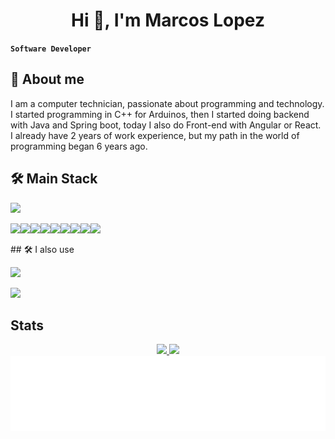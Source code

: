 <h1 align="center">Hi 👋, I'm Marcos Lopez</h1>

**`Software Developer`**
## 🚀 About me
I am a computer technician, passionate about programming and technology. I started programming in C++ for Arduinos, then I started doing backend with Java and Spring boot, today I also do Front-end with Angular or React. I already have 2 years of work experience, but my path in the world of programming began 6 years ago.


## 🛠 Main Stack
<p user-select="none" align="left">
   <a href="#" rel="noreferrer"> <img src="https://skillicons.dev/icons?i=spring,angular,react,ts,java,mysql"/> </a>
</p>

<div style="display: flex; align-items: center;">
  <img height="32" src="https://cdn.simpleicons.org/react/61DAFB?viewbox=auto" />
  <img height="32" src="https://cdn.simpleicons.org/tailwindcss/06B6D4?viewbox=auto" />
  <img height="32" src="https://cdn.simpleicons.org/axios/5A29E4?viewbox=auto" />
  <img height="32" src="https://cdn.simpleicons.org/radixui/161618?viewbox=auto" />
  <img height="32" src="https://cdn.simpleicons.org/zod/3E67B1?viewbox=auto" />
  <img height="32" src="https://cdn.simpleicons.org/eslint/4B32C3?viewbox=auto" />
  <img height="32" src="https://cdn.simpleicons.org/prettier/F7B93E?viewbox=auto" />
  <img height="32" src="https://cdn.simpleicons.org/vite/646CFF?viewbox=auto" />
  <img height="32" src="https://cdn.simpleicons.org/socket.io/010101?viewbox=auto" />
</div>
## 🛠 I also use
<p align="left"> 
   <a href="#" rel="noreferrer"> <img src="https://skillicons.dev/icons?i=kafka,tailwind,html,css,js,cpp,reactivex"/> </a>
</p>
<p align="left"> 
   <a href="#" rel="noreferrer"> <img src="https://skillicons.dev/icons?i=linux,docker,git,postman,idea,vscode,maven,figma"/> </a>
</p>

## Stats

<div align="center">
  <a href="https://github.com/MarcossIC">
  <img height="180em" src="https://github-readme-stats.vercel.app/api?username=marcossIC&show_icons=true&theme=gruvbox&include_all_commits=true&count_private=true&border_color=5c5c5c"/>
  <img height="180em" src="https://github-readme-stats.vercel.app/api/top-langs/?username=marcossIC&layout=compact&langs_count=7&theme=gruvbox&border_color=5c5c5c"/>
</div>

<img height="120" alt="Gracias por la visita" width="100%" src="https://raw.githubusercontent.com/MarcossIC/MarcossIC/2920ef0652b5e52e779dd9a6d974df7d2e450e0a/thxyw.svg" />
